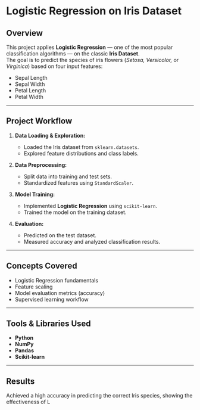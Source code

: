# Logistic Regression on Iris Dataset  

## Overview  
This project applies **Logistic Regression** — one of the most popular classification algorithms — on the classic **Iris Dataset**.  
The goal is to predict the species of iris flowers (*Setosa, Versicolor,* or *Virginica*) based on four input features:  
- Sepal Length  
- Sepal Width  
- Petal Length  
- Petal Width  

---

## Project Workflow  
1. **Data Loading & Exploration:**  
   - Loaded the Iris dataset from `sklearn.datasets`.  
   - Explored feature distributions and class labels.  

2. **Data Preprocessing:**  
   - Split data into training and test sets.  
   - Standardized features using `StandardScaler`.  

3. **Model Training:**  
   - Implemented **Logistic Regression** using `scikit-learn`.  
   - Trained the model on the training dataset.  

4. **Evaluation:**  
   - Predicted on the test dataset.  
   - Measured accuracy and analyzed classification results.  

---

## Concepts Covered  
- Logistic Regression fundamentals  
- Feature scaling  
- Model evaluation metrics (accuracy)  
- Supervised learning workflow  

---

##  Tools & Libraries Used  
- **Python**  
- **NumPy**  
- **Pandas**  
- **Scikit-learn**  
 

---

## Results  
Achieved a high accuracy in predicting the correct Iris species, showing the effectiveness of L
